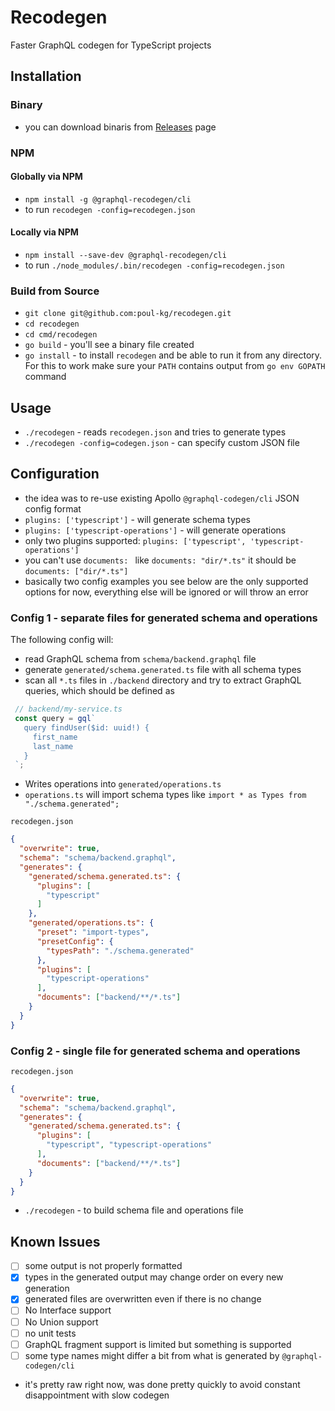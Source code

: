 # Recodegen
Faster GraphQL codegen for TypeScript projects

## Installation
### Binary
* you can download binaris from [Releases](https://github.com/poul-kg/recodegen/releases) page
### NPM
#### Globally via NPM
* `npm install -g @graphql-recodegen/cli`
* to run `recodegen -config=recodegen.json`
#### Locally via NPM
* `npm install --save-dev @graphql-recodegen/cli`
* to run `./node_modules/.bin/recodegen -config=recodegen.json`
### Build from Source
* `git clone git@github.com:poul-kg/recodegen.git`
* `cd recodegen`
* `cd cmd/recodegen`
* `go build` - you'll see a binary file created
* `go install` - to install `recodegen` and be able to run it from any directory. For this to work make sure your `PATH` contains output from `go env GOPATH` command

## Usage
* `./recodegen` - reads `recodegen.json` and tries to generate types
* `./recodegen -config=codegen.json` - can specify custom JSON file

## Configuration
* the idea was to re-use existing Apollo `@graphql-codegen/cli` JSON config format
* `plugins: ['typescript']` - will generate schema types
* `plugins: ['typescript-operations']` - will generate operations
* only two plugins supported: `plugins: ['typescript', 'typescript-operations']`
* you can't use `documents: ` like `documents: "dir/*.ts"` it should be `documents: ["dir/*.ts"]`
* basically two config examples you see below are the only supported options for now, everything else will be ignored or will throw an error

### Config 1 - separate files for generated schema and operations
The following config will:
* read GraphQL schema from `schema/backend.graphql` file
* generate `generated/schema.generated.ts` file with all schema types
* scan all `*.ts` files in `./backend` directory and try to extract GraphQL queries, which should be defined as

```TypeScript
 // backend/my-service.ts
 const query = gql`
   query findUser($id: uuid!) {
     first_name
     last_name
   }
 `;
```
* Writes operations into `generated/operations.ts`
* `operations.ts` will import schema types like `import * as Types from "./schema.generated";`

`recodegen.json`
```JSON
{
  "overwrite": true,
  "schema": "schema/backend.graphql",
  "generates": {
    "generated/schema.generated.ts": {
      "plugins": [
        "typescript"
      ]
    },
    "generated/operations.ts": {
      "preset": "import-types",
      "presetConfig": {
        "typesPath": "./schema.generated"
      },
      "plugins": [
        "typescript-operations"
      ],
      "documents": ["backend/**/*.ts"]
    }
  }
}
```
### Config 2 - single file for generated schema and operations
`recodegen.json`
```JSON
{
  "overwrite": true,
  "schema": "schema/backend.graphql",
  "generates": {
    "generated/schema.generated.ts": {
      "plugins": [
        "typescript", "typescript-operations"
      ],
      "documents": ["backend/**/*.ts"]
    }
  }
}
```
* `./recodegen` - to build schema file and operations file

## Known Issues
* [ ] some output is not properly formatted
* [x] types in the generated output may change order on every new generation
* [x] generated files are overwritten even if there is no change
* [ ] No Interface support
* [ ] No Union support
* [ ] no unit tests
* [ ] GraphQL fragment support is limited but something is supported
* [ ] some type names might differ a bit from what is generated by `@graphql-codegen/cli`
* it's pretty raw right now, was done pretty quickly to avoid constant disappointment with slow codegen